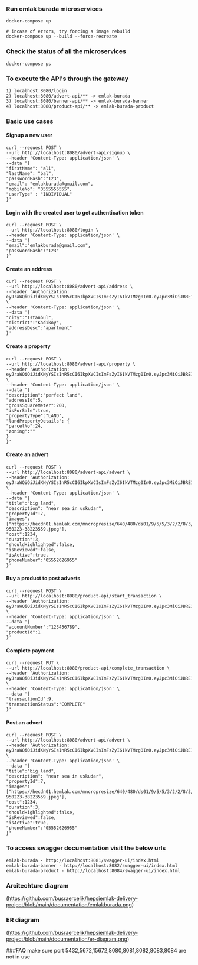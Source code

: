 ### Run emlak burada microservices
    docker-compose up

    # incase of errors, try forcing a image rebuild
    docker-compose up --build --force-recreate

### Check the status of all the microservices
    docker-compose ps

### To execute the API's through the gateway
    1) localhost:8080/login 
    2) localhost:8080/advert-api/** -> emlak-burada
    3) localhost:8080/banner-api/** -> emlak-burada-banner 
    4) localhost:8080/product-api/** -> emlak-burada-product

### Basic use cases
#### Signup a new user
    curl --request POST \
    --url http://localhost:8080/advert-api/signup \
    --header 'Content-Type: application/json' \
    --data '{
    "firstName": "ali",
    "lastName": "bal",
    "passwordHash":"123",
    "email": "emlakburada@gmail.com",
    "mobileNo": "0555555555",
    "userType" : "INDIVIDUAL"
    }'
#### Login with the created user to get authentication token
    curl --request POST \
    --url http://localhost:8080/login \
    --header 'Content-Type: application/json' \
    --data '{
    "email":"emlakburada@gmail.com",
    "passwordHash":"123"
    }'
#### Create an address
    curl --request POST \
    --url http://localhost:8080/advert-api/address \
    --header 'Authorization: eyJraWQiOiJidXNyYSIsInR5cCI6IkpXVCIsImFsZyI6IkVTMzg0In0.eyJpc3MiOiJBRE1JTiIsImF1ZCI6IkFQSV9VU0VSIiwic3ViIjoiNCIsIlVTRVJOQU1FIjoiYWxpIGJhbCIsImV4cCI6MTY0ODA2NTQzNX0.JdLLAc17pCtcA_29BoTc0CHqCWpaG6LvIE77r6NwHs6kjzssRWRBXU5dvloSk5UUGJJXJTBpXtdGnRLhHTmlMG4DwKFYRE1BsEutirhLtpd96FyOMtROwCZoFJEfQSpX' \
    --header 'Content-Type: application/json' \
    --data '{
    "city":"Istanbul",
    "district":"Kadıkoy",
    "addressDesc":"apartment"
    }'
#### Create a property
    curl --request POST \
    --url http://localhost:8080/advert-api/property \
    --header 'Authorization: eyJraWQiOiJidXNyYSIsInR5cCI6IkpXVCIsImFsZyI6IkVTMzg0In0.eyJpc3MiOiJBRE1JTiIsImF1ZCI6IkFQSV9VU0VSIiwic3ViIjoiNCIsIlVTRVJOQU1FIjoiYWxpIGJhbCIsImV4cCI6MTY0ODA2NTQzNX0.JdLLAc17pCtcA_29BoTc0CHqCWpaG6LvIE77r6NwHs6kjzssRWRBXU5dvloSk5UUGJJXJTBpXtdGnRLhHTmlMG4DwKFYRE1BsEutirhLtpd96FyOMtROwCZoFJEfQSpX' \
    --header 'Content-Type: application/json' \
    --data '{
    "description":"perfect land",
    "addressId":5,
    "grossSquareMeter":200,
    "isForSale":true,
    "propertyType":"LAND",
    "landPropertyDetails": {
    "parcelNo":24,
    "zoning":""
    }
    }'
#### Create an advert
    curl --request POST \
    --url http://localhost:8080/advert-api/advert \
    --header 'Authorization: eyJraWQiOiJidXNyYSIsInR5cCI6IkpXVCIsImFsZyI6IkVTMzg0In0.eyJpc3MiOiJBRE1JTiIsImF1ZCI6IkFQSV9VU0VSIiwic3ViIjoiNCIsIlVTRVJOQU1FIjoiYWxpIGJhbCIsImV4cCI6MTY0ODA2NTQzNX0.JdLLAc17pCtcA_29BoTc0CHqCWpaG6LvIE77r6NwHs6kjzssRWRBXU5dvloSk5UUGJJXJTBpXtdGnRLhHTmlMG4DwKFYRE1BsEutirhLtpd96FyOMtROwCZoFJEfQSpX' \
    --header 'Content-Type: application/json' \
    --data '{
    "title":"big land",
    "description": "near sea in uskudar",
    "propertyId":7,
    "images":["https://hecdn01.hemlak.com/mncropresize/640/480/ds01/9/5/5/3/2/2/8/3/1641564767-950223-38223559.jpeg"],
    "cost":1234,
    "duration":3,
    "shouldHighlighted":false,
    "isReviewed":false,
    "isActive":true,
    "phoneNumber":"05552626955"
    }'
#### Buy a product to post adverts
    curl --request POST \
    --url http://localhost:8080/product-api/start_transaction \
    --header 'Authorization: eyJraWQiOiJidXNyYSIsInR5cCI6IkpXVCIsImFsZyI6IkVTMzg0In0.eyJpc3MiOiJBRE1JTiIsImF1ZCI6IkFQSV9VU0VSIiwic3ViIjoiNCIsIlVTRVJOQU1FIjoiYWxpIGJhbCIsImV4cCI6MTY0ODA2NTQzNX0.JdLLAc17pCtcA_29BoTc0CHqCWpaG6LvIE77r6NwHs6kjzssRWRBXU5dvloSk5UUGJJXJTBpXtdGnRLhHTmlMG4DwKFYRE1BsEutirhLtpd96FyOMtROwCZoFJEfQSpX' \
    --header 'Content-Type: application/json' \
    --data '{
    "accountNumber":"123456789",
    "productId":1
    }'
#### Complete payment
    curl --request PUT \
    --url http://localhost:8080/product-api/complete_transaction \
    --header 'Authorization: eyJraWQiOiJidXNyYSIsInR5cCI6IkpXVCIsImFsZyI6IkVTMzg0In0.eyJpc3MiOiJBRE1JTiIsImF1ZCI6IkFQSV9VU0VSIiwic3ViIjoiNCIsIlVTRVJOQU1FIjoiYWxpIGJhbCIsImV4cCI6MTY0ODA2NTQzNX0.JdLLAc17pCtcA_29BoTc0CHqCWpaG6LvIE77r6NwHs6kjzssRWRBXU5dvloSk5UUGJJXJTBpXtdGnRLhHTmlMG4DwKFYRE1BsEutirhLtpd96FyOMtROwCZoFJEfQSpX' \
    --header 'Content-Type: application/json' \
    --data '{
    "transactionId":9,
    "transactionStatus":"COMPLETE"
    }'
#### Post an advert
    curl --request POST \
    --url http://localhost:8080/advert-api/advert \
    --header 'Authorization: eyJraWQiOiJidXNyYSIsInR5cCI6IkpXVCIsImFsZyI6IkVTMzg0In0.eyJpc3MiOiJBRE1JTiIsImF1ZCI6IkFQSV9VU0VSIiwic3ViIjoiNCIsIlVTRVJOQU1FIjoiYWxpIGJhbCIsImV4cCI6MTY0ODA2NTQzNX0.JdLLAc17pCtcA_29BoTc0CHqCWpaG6LvIE77r6NwHs6kjzssRWRBXU5dvloSk5UUGJJXJTBpXtdGnRLhHTmlMG4DwKFYRE1BsEutirhLtpd96FyOMtROwCZoFJEfQSpX' \
    --header 'Content-Type: application/json' \
    --data '{
    "title":"big land",
    "description": "near sea in uskudar",
    "propertyId":7,
    "images":["https://hecdn01.hemlak.com/mncropresize/640/480/ds01/9/5/5/3/2/2/8/3/1641564767-950223-38223559.jpeg"],
    "cost":1234,
    "duration":3,
    "shouldHighlighted":false,
    "isReviewed":false,
    "isActive":true,
    "phoneNumber":"05552626955"
    }'

### To access swagger documentation visit the below urls
    emlak-burada - http://localhost:8081/swagger-ui/index.html
    emlak-burada-banner - http://localhost:8082/swagger-ui/index.html
    emlak-burada-product - http://localhost:8084/swagger-ui/index.html

### Arcitechture diagram
(https://github.com/busraercelik/hepsiemlak-delivery-project/blob/main/documentation/emlakburada.png)

### ER diagram
(https://github.com/busraercelik/hepsiemlak-delivery-project/blob/main/documentation/er-diagram.png)


###FAQ
    make sure port 5432,5672,15672,8080,8081,8082,8083,8084 are not in use
